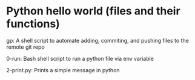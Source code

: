 # Python hello world (files and their functions)
gp: A shell script to automate adding, commiting, and pushing files to the remote git repo

0-run: Bash shell script to run a python file via env variable

2-print.py: Prints a simple message in python
